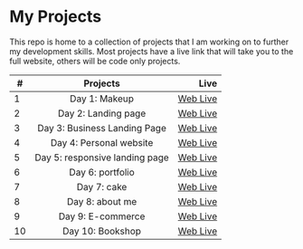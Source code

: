 <h1>My Projects</h1>
<p>This repo is home to a collection of projects that I am working on to further my development skills. Most projects have a live link that will take you to the full website, others will be code only projects.</p>

| #   |               Projects               |                                                                                                         Live |
| --- | :----------------------------------: | -----------------------------------------------------------------------------------------------------------: |
| 1   |        Day 1: Makeup      |          [Web Live](https://rumina23.github.io/50%20projects%20in%2050%20days/makeup/index.html) |
| 2   |        Day 2: Landing page      |          [Web Live](https://rumina23.github.io/50%20projects%20in%2050%20days/landing%20page/index.html) |
| 3   |        Day 3: Business Landing Page      |          [Web Live](https://rumina23.github.io/50%20projects%20in%2050%20days/Business%20Landing%20Page/index.html) |
| 4   |        Day 4: Personal website     |          [Web Live](https://rumina23.github.io/50%20projects%20in%2050%20days/Personal%20website/index.html) |
   | 5   |        Day 5: responsive landing page     |          [Web Live](https://rumina23.github.io/50%20projects%20in%2050%20days/responsive%20landing%20page/index.html) |
| 6   |        Day 6: portfolio    |          [Web Live](https://rumina23.github.io/50%20projects%20in%2050%20days/portfolio%20/index.html) |
| 7   |        Day 7: cake    |          [Web Live](https://rumina23.github.io/50%20projects%20in%2050%20days/cake/index.html) |
| 8   |        Day 8: about me    |          [Web Live](https://rumina23.github.io/50%20projects%20in%2050%20days/new%20about%20me/index.html) |
| 9   |        Day 9: E-commerce    |          [Web Live](https://rumina23.github.io/50%20projects%20in%2050%20days/E-commerce/index.html) |
| 10   |        Day 10: Bookshop    |          [Web Live](https://rumina23.github.io/50%20projects%20in%2050%20days/book%20website/index.html) |
